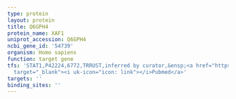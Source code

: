 ```yaml
---
type: protein
layout: protein
title: Q6GPH4
protein_name: XAF1
uniprot_accession: Q6GPH4
ncbi_gene_id: '54739'
organism: Homo sapiens
function: target gene
tfs: 'STAT1,P42224,6772,TRRUST,inferred by curator,&ensp;<a href="https://www.ncbi.nlm.nih.gov/pubmed/?term=18035482%5Buid%5D"
  target="_blank"><i uk-icon="icon: link"></i>Pubmed</a>'
targets: ''
binding_sites: ''
---
```

